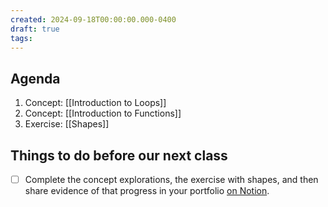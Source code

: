 ```yaml
---
created: 2024-09-18T00:00:00.000-0400
draft: true
tags:
---
```

## Agenda
1. Concept: [[Introduction to Loops]]
2. Concept: [[Introduction to Functions]]
3. Exercise: [[Shapes]]
## Things to do before our next class
- [ ] Complete the concept explorations, the exercise with shapes, and then share evidence of that progress in your portfolio [on Notion](https://notion.so).